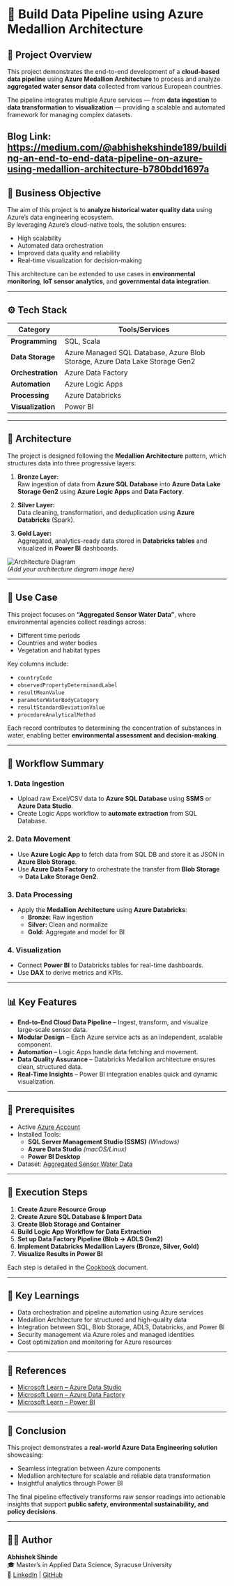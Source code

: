 # 🌊 Build Data Pipeline using Azure Medallion Architecture

## 📘 Project Overview
This project demonstrates the end-to-end development of a **cloud-based data pipeline** using **Azure Medallion Architecture** to process and analyze **aggregated water sensor data** collected from various European countries.  

The pipeline integrates multiple Azure services — from **data ingestion** to **data transformation** to **visualization** — providing a scalable and automated framework for managing complex datasets.

Blog Link: https://medium.com/@abhishekshinde189/building-an-end-to-end-data-pipeline-on-azure-using-medallion-architecture-b780bdd1697a
---

## 🧩 Business Objective
The aim of this project is to **analyze historical water quality data** using Azure’s data engineering ecosystem.  
By leveraging Azure’s cloud-native tools, the solution ensures:
- High scalability
- Automated data orchestration
- Improved data quality and reliability
- Real-time visualization for decision-making

This architecture can be extended to use cases in **environmental monitoring**, **IoT sensor analytics**, and **governmental data integration**.

---

## ⚙️ Tech Stack
| Category | Tools/Services |
|-----------|----------------|
| **Programming** | SQL, Scala |
| **Data Storage** | Azure Managed SQL Database, Azure Blob Storage, Azure Data Lake Storage Gen2 |
| **Orchestration** | Azure Data Factory |
| **Automation** | Azure Logic Apps |
| **Processing** | Azure Databricks |
| **Visualization** | Power BI |

---

## 🧱 Architecture
The project is designed following the **Medallion Architecture** pattern, which structures data into three progressive layers:

1. **Bronze Layer:**  
   Raw ingestion of data from **Azure SQL Database** into **Azure Data Lake Storage Gen2** using **Azure Logic Apps** and **Data Factory**.

2. **Silver Layer:**  
   Data cleaning, transformation, and deduplication using **Azure Databricks** (Spark).

3. **Gold Layer:**  
   Aggregated, analytics-ready data stored in **Databricks tables** and visualized in **Power BI** dashboards.

![Architecture Diagram](architecture-diagram.png)  
*(Add your architecture diagram image here)*

---

## 🧠 Use Case
This project focuses on **“Aggregated Sensor Water Data”**, where environmental agencies collect readings across:
- Different time periods
- Countries and water bodies
- Vegetation and habitat types

Key columns include:
- `countryCode`
- `observedPropertyDeterminandLabel`
- `resultMeanValue`
- `parameterWaterBodyCategory`
- `resultStandardDeviationValue`
- `procedureAnalyticalMethod`

Each record contributes to determining the concentration of substances in water, enabling better **environmental assessment and decision-making**.

---

## 🔄 Workflow Summary

### 1. **Data Ingestion**
- Upload raw Excel/CSV data to **Azure SQL Database** using **SSMS** or **Azure Data Studio**.
- Create Logic Apps workflow to **automate extraction** from SQL Database.

### 2. **Data Movement**
- Use **Azure Logic App** to fetch data from SQL DB and store it as JSON in **Azure Blob Storage**.
- Use **Azure Data Factory** to orchestrate the transfer from **Blob Storage** → **Data Lake Storage Gen2**.

### 3. **Data Processing**
- Apply the **Medallion Architecture** using **Azure Databricks**:
  - **Bronze:** Raw ingestion
  - **Silver:** Clean and normalize
  - **Gold:** Aggregate and model for BI

### 4. **Visualization**
- Connect **Power BI** to Databricks tables for real-time dashboards.  
- Use **DAX** to derive metrics and KPIs.

---

## 📊 Key Features
- **End-to-End Cloud Data Pipeline** – Ingest, transform, and visualize large-scale sensor data.
- **Modular Design** – Each Azure service acts as an independent, scalable component.
- **Automation** – Logic Apps handle data fetching and movement.
- **Data Quality Assurance** – Databricks Medallion architecture ensures clean, structured data.
- **Real-Time Insights** – Power BI integration enables quick and dynamic visualization.

---

## 🧰 Prerequisites
- Active [Azure Account](https://azure.microsoft.com/en-in/pricing/purchase-options/azure-account)
- Installed Tools:
  - **SQL Server Management Studio (SSMS)** *(Windows)*
  - **Azure Data Studio** *(macOS/Linux)*
  - **Power BI Desktop**
- Dataset: [Aggregated Sensor Water Data](https://s3.amazonaws.com/projex.dezyre.com/data-pipeline-with-medallion-architecture-azure/materials/Data.zip)

---

## 🚀 Execution Steps

1. **Create Azure Resource Group**
2. **Create Azure SQL Database & Import Data**
3. **Create Blob Storage and Container**
4. **Build Logic App Workflow for Data Extraction**
5. **Set up Data Factory Pipeline (Blob → ADLS Gen2)**
6. **Implement Databricks Medallion Layers (Bronze, Silver, Gold)**
7. **Visualize Results in Power BI**

Each step is detailed in the [Cookbook](Cookbook.pdf) document.

---

## 🎯 Key Learnings
- Data orchestration and pipeline automation using Azure services  
- Medallion Architecture for structured and high-quality data  
- Integration between SQL, Blob Storage, ADLS, Databricks, and Power BI  
- Security management via Azure roles and managed identities  
- Cost optimization and monitoring for Azure resources

---

## 🧾 References
- [Microsoft Learn – Azure Data Studio](https://learn.microsoft.com/en-us/azure-data-studio/)
- [Microsoft Learn – Azure Data Factory](https://learn.microsoft.com/en-us/azure/data-factory/)
- [Microsoft Learn – Power BI](https://learn.microsoft.com/en-us/power-bi/)

---

## 🏁 Conclusion
This project demonstrates a **real-world Azure Data Engineering solution** showcasing:
- Seamless integration between Azure components  
- Medallion architecture for scalable and reliable data transformation  
- Insightful analytics through Power BI  

The final pipeline effectively transforms raw sensor readings into actionable insights that support **public safety, environmental sustainability, and policy decisions**.

---

## 🧑‍💻 Author
**Abhishek Shinde**  
🎓 Master’s in Applied Data Science, Syracuse University  
🔗 [LinkedIn](https://www.linkedin.com/in/abhishekshinde189) | [GitHub](https://github.com/Abhishek1897)



